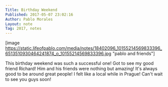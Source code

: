 ```yaml
---
Title: Birthday Weekend
Published: 2017-05-07 23:02:16
Author: Pablo Morales
Layout: note
Tag: 2017, notes
---
```

[image https://static.lifeofpablo.com/media/notes/18402096_10155214569833396_6513510930464241874_o_10155214569833396.jpg "pablo and friends"]

This birthday weekend was such a successful one! Got to see my good friend Richard! Him and his friends were nothing but amazing! It's always good to be around great people! I felt like a local while in Prague​! Can't wait to see you guys soon!
